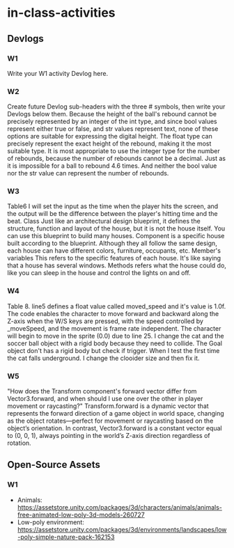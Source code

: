 # in-class-activities
## Devlogs
### W1
Write your W1 activity Devlog here.

### W2
Create future Devlog sub-headers with the three # symbols, then write your Devlogs below them.
Because the height of the ball's rebound cannot be precisely represented by an integer of the int type, and since bool values represent either true or false, and str values represent text, none of these options are suitable for expressing the digital height. The float type can precisely represent the exact height of the rebound, making it the most suitable type. It is most appropriate to use the integer type for the number of rebounds, because the number of rebounds cannot be a decimal. Just as it is impossible for a ball to rebound 4.6 times. And neither the bool value nor the str value can represent the number of rebounds.

### W3
Table6  I will set the input as the time when the player hits the screen, and the output will be the difference between the player's hitting time and the beat.
Class Just like an architectural design blueprint, it defines the structure, function and layout of the house, but it is not the house itself. You can use this blueprint to build many houses. Component is a specific house built according to the blueprint. Although they all follow the same design, each house can have different colors, furniture, occupants, etc. Member's variables This refers to the specific features of each house. It's like saying that a house has several windows. Methods refers what the house could do, like you can sleep in the house and control the lights on and off.

### W4 
Table 8. line5 defines a float value called moved_speed and it's value is 1.0f. The code enables the character to move forward and backward along the Z-axis when the W/S keys are pressed, with the speed controlled by _moveSpeed, and the movement is frame rate independent. The character will begin to move in the sprite (0.0) due to line 25.
I change the cat and the soccer ball object with a rigid body because they need to collide. The Goal object don't has a rigid body but check if trigger. When I test the first time the cat falls underground. I change the clooider size and then fix it.

### W5
"How does the Transform component's forward vector differ from Vector3.forward, and when should I use one over the other in player movement or raycasting?"
Transform.forward is a dynamic vector that represents the forward direction of a game object in world space, changing as the object rotates—perfect for movement or raycasting based on the object’s orientation. In contrast, Vector3.forward is a constant vector equal to (0, 0, 1), always pointing in the world’s Z-axis direction regardless of rotation.
## Open-Source Assets
### W1
- Animals: https://assetstore.unity.com/packages/3d/characters/animals/animals-free-animated-low-poly-3d-models-260727 
- Low-poly environment: https://assetstore.unity.com/packages/3d/environments/landscapes/low-poly-simple-nature-pack-162153 
